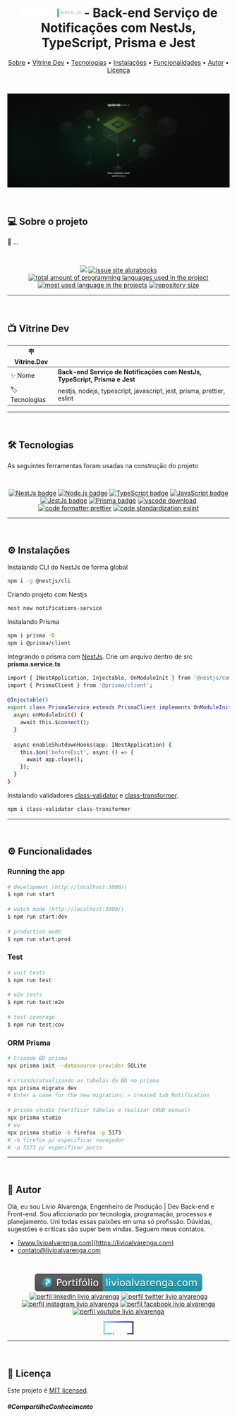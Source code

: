 <h1 align="center"> 
<img src="./files/logo.svg" height=20 alt="logo ignite lab">
	 - Back-end Serviço de Notificações com NestJs, TypeScript, Prisma e Jest
</h1>

<p align="center">
 <a href="#-sobre-o-projeto">Sobre</a> •
 <a href="#-vitrine-dev">Vitrine Dev</a> •
 <a href="#-tecnologias">Tecnologias</a> •
 <a href="#-instalação">Instalações</a> •
 <a href="#-funcionalidades">Funcionalidades</a> •
 <a href="#-autor">Autor</a> • 
 <a href="#-licença">Licença</a>
</p>

&nbsp;

![Capa](https://github.com/LivioAlvarenga/notifications-service/blob/master/files/capa.png?raw=true#vitrinedev)

&nbsp;
<a id="-sobre-o-projeto"></a>

## 💻 Sobre o projeto

🚀 ...

&nbsp;

<p align="center">
  <a href="#license"><img src="https://img.shields.io/github/license/LivioAlvarenga/notifications-service?color=ff0000"></a>
  <a href="https://github.com/LivioAlvarenga/notifications-service/issues"><img src="https://img.shields.io/github/issues/LivioAlvarenga/notifications-service" alt="issue site alurabooks" /></a>
  <a href="https://github.com/LivioAlvarenga/notifications-service"><img src="https://img.shields.io/github/languages/count/LivioAlvarenga/notifications-service" alt="total amount of programming languages used in the project" /></a>
  <a href="https://github.com/LivioAlvarenga/notifications-service"><img src="https://img.shields.io/github/languages/top/LivioAlvarenga/notifications-service" alt="most used language in the projects" /></a>
  <a href="https://github.com/LivioAlvarenga/notifications-service"><img src="https://img.shields.io/github/repo-size/LivioAlvarenga/notifications-service" alt="repository size" /></a>
<p>

---

&nbsp;
<a id="-vitrine-dev"></a>

## 📺 Vitrine Dev

| :placard: Vitrine.Dev |                                                                            |
| --------------------- | -------------------------------------------------------------------------- |
| :sparkles: Nome       | **Back-end Serviço de Notificações com NestJs, TypeScript, Prisma e Jest** |
| :label: Tecnologias   | nestjs, nodejs, typescript, javascript, jest, prisma, prettier, eslint     |

---

&nbsp;
<a id="-tecnologias"></a>

## 🛠 Tecnologias

As seguintes ferramentas foram usadas na construção do projeto

&nbsp;

<p align="center">
   <a href= "https://nestjs.com/"><img alt="NestJs badge" src="https://img.shields.io/static/v1?logoWidth=15&logoColor=E0234E&logo=NestJs&label=Framework&message=NestJs&color=E0234E"></a>
  <a href= "https://nodejs.org/en/"><img alt="Node.js badge" src="https://img.shields.io/static/v1?logoWidth=15&logoColor=339933&logo=Node.js&label=Runtime Environment&message=Node.js&color=3139933"></a>
   <a href= "https://www.typescriptlang.org/"><img alt="TypeScript badge" src="https://img.shields.io/static/v1?logoWidth=15&logoColor=3178c6&logo=TypeScript&label=Language&message=TypeScript&color=3178c6"></a>
  <a href= "https://www.javascript.com/"><img alt="JavaScript badge" src="https://img.shields.io/static/v1?logoWidth=15&logoColor=F7DF1E&logo=JavaScript&label=Language&message=JavaScript&color=F7DF1E"></a>
  <a href= "https://jestjs.io/pt-BR/"><img alt="JestJs badge" src="https://img.shields.io/static/v1?logoWidth=15&logoColor=C21325&logo=Jest&label=Test&message=JestJs&color=C21325"></a>
  <a href= "https://www.prisma.io/"><img alt="Prisma badge" src="https://img.shields.io/static/v1?logoWidth=15&logoColor=2d3748&logo=Prisma&label=ORM&message=Prisma&color=2d3748"></a>
  <a href= "https://code.visualstudio.com/download"><img alt="vscode download" src="https://img.shields.io/static/v1?logoWidth=15&logoColor=007ACC&logo=Visual Studio Code&label=IDE&message=Visual Studio Code&color=007ACC"></a>
  <a href= "https://github.com/prettier/prettier"><img alt="code formatter prettier" src="https://img.shields.io/static/v1?logoWidth=15&logoColor=F7B93E&logo=Prettier&label=Code Formatter&message=Prettier&color=F7B93E"></a>
  <a href= "https://eslint.org/"><img alt="code standardization eslint" src="https://img.shields.io/static/v1?logoWidth=15&logoColor=4B32C3&logo=ESLint&label=Code Standardization&message=ESLint&color=4B32C3"></a>
</p>

---

&nbsp;
<a id="-instalação"></a>

## ⚙️ Instalações

Instalando CLI do NestJs de forma global

```bash
npm i -g @nestjs/cli
```

Criando projeto com Nestjs

```bash
nest new notifications-service
```

Instalando Prisma

```bash
npm i prisma -D
npm i @prisma/client
```

Integrando o prisma com [NestJs](https://docs.nestjs.com/recipes/prisma). Crie um arquivo dentro de src **prisma.service.ts**

```bash
import { INestApplication, Injectable, OnModuleInit } from '@nestjs/common';
import { PrismaClient } from '@prisma/client';

@Injectable()
export class PrismaService extends PrismaClient implements OnModuleInit {
  async onModuleInit() {
    await this.$connect();
  }

  async enableShutdownHooks(app: INestApplication) {
    this.$on('beforeExit', async () => {
      await app.close();
    });
  }
}
```

Instalando validadores [class-validator](https://github.com/typestack/class-validator) e [class-transformer](hhttps://github.com/typestack/class-transformer).


```bash
npm i class-validator class-transformer
```

---

&nbsp;
<a id="-funcionalidades"></a>

## ⚙️ Funcionalidades

### Running the app

```bash
# development (http://localhost:3000/)
$ npm run start

# watch mode (http://localhost:3000/)
$ npm run start:dev

# production mode
$ npm run start:prod
```

### Test

```bash
# unit tests
$ npm run test

# e2e tests
$ npm run test:e2e

# test coverage
$ npm run test:cov
```

### ORM Prisma

```bash
# Criando BD prisma
npx prisma init --datasource-provider SQLite

# criando/atualizando as tabelas do BD no prisma
npx prisma migrate dev
# Enter a name for the new migration: » created tab Notification

# prisma studio (Verificar tabelas e realizar CRUD manual)
npx prisma studio
# ou
npx prisma studio -b firefox -p 5173
# -b firefox p/ especificar navegador
# -p 5173 p/ especificar porta
```

---

&nbsp;
<a id="-autor"></a>

## 🦸 Autor

Olá, eu sou Livio Alvarenga, Engenheiro de Produção | Dev Back-end e Front-end. Sou aficcionado por tecnologia, programação, processos e planejamento. Uni todas essas paixões em uma só profissão. Dúvidas, sugestões e críticas são super bem vindas. Seguem meus contatos.

- [www.livioalvarenga.com](https://livioalvarenga.com)
- contato@livioalvarenga.com

&nbsp;

<p align="center">
  <a href= "https://www.livioalvarenga.com/"><img alt="portifólio livio alvarenga" src="https://raw.githubusercontent.com/LivioAlvarenga/LivioAlvarenga/3109a24e71f07dbad193ae0ddbc43b69b39c7adf/files/badgePortifolioLivio.svg"></a>
  <a href= "https://www.linkedin.com/in/livio-alvarenga-planejamento-mrp-engenheiro-produ%C3%A7%C3%A3o-materiais-vba-powerbi/"><img alt="perfil linkedin livio alvarenga" src="https://img.shields.io/static/v1?logoWidth=15&logoColor=0A66C2&logo=LinkedIn&label=LinkedIn&message=Livio Alvarenga&color=0A66C2"></a>
  <a href= "https://twitter.com/AlvarengaLivio"><img alt="perfil twitter livio alvarenga" src="https://img.shields.io/static/v1?logoWidth=15&logoColor=1DA1F2&logo=Twitter&label=Twitter&message=@AlvarengaLivio&color=1DA1F2"></a>
  <a href= "https://www.instagram.com/livio_alvarenga/"><img alt="perfil instagram livio alvarenga" src="https://img.shields.io/static/v1?logoWidth=15&logoColor=E4405F&logo=Instagram&label=Instagram&message=@livio_alvarenga&color=E4405F"></a>
  <a href= "https://www.facebook.com/profile.php?id=100083957091312"><img alt="perfil facebook livio alvarenga" src="https://img.shields.io/static/v1?logoWidth=15&logoColor=1877F2&logo=Facebook&label=Facebook&message=Livio Alvarenga&color=1877F2"></a>
  <a href= "https://www.youtube.com/channel/UCrZgsh8IWyyNrRZ7cjrPbcg"><img alt="perfil youtube livio alvarenga" src="https://img.shields.io/static/v1?logoWidth=15&logoColor=FF0000&logo=YouTube&label=Youtube&message=Livio Alvarenga&color=FF0000"></a>
</p>
<p align="center">
 <a href= "https://cursos.alura.com.br/vitrinedev/livioalvarenga"><img alt="perfil vitrinedev livio alvarenga" align="center" height="30" src="https://raw.githubusercontent.com/LivioAlvarenga/LivioAlvarenga/e0f5b5a82976af114d957c20f0c78b4d304a68a0/files/vitrinedev.svg"></a>
</p>

---

&nbsp;
<a id="-licença"></a>

## 📝 Licença

Este projeto é [MIT licensed](./LICENSE).

##### _#CompartilheConhecimento_

